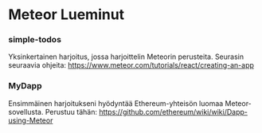 # Meteor Lueminut

### simple-todos

Yksinkertainen harjoitus, jossa harjoittelin Meteorin perusteita. Seurasin seuraavia ohjeita: https://www.meteor.com/tutorials/react/creating-an-app

### MyDapp

Ensimmäinen harjoitukseni hyödyntää Ethereum-yhteisön luomaa Meteor-sovellusta. Perustuu tähän: https://github.com/ethereum/wiki/wiki/Dapp-using-Meteor